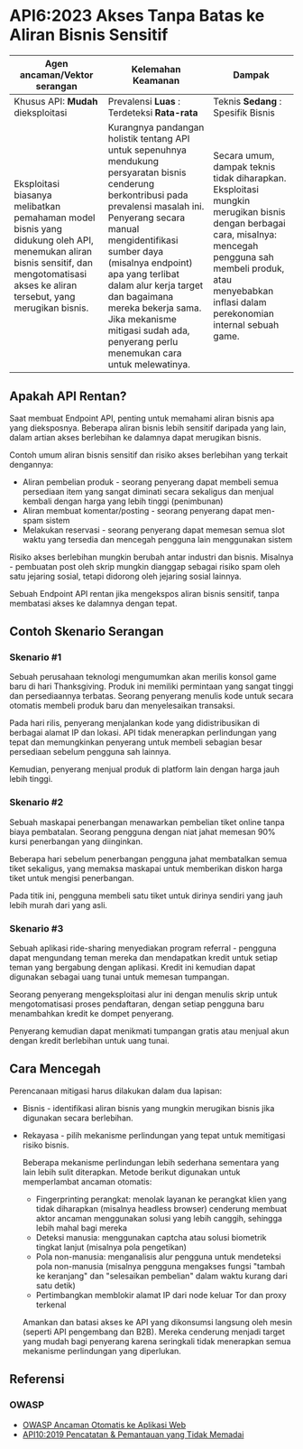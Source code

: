 # API6:2023 Akses Tanpa Batas ke Aliran Bisnis Sensitif

| Agen ancaman/Vektor serangan | Kelemahan Keamanan | Dampak |
| - | - | - |
| Khusus API: **Mudah** dieksploitasi | Prevalensi **Luas** : Terdeteksi **Rata-rata** | Teknis **Sedang** : Spesifik Bisnis |
| Eksploitasi biasanya melibatkan pemahaman model bisnis yang didukung oleh API, menemukan aliran bisnis sensitif, dan mengotomatisasi akses ke aliran tersebut, yang merugikan bisnis. | Kurangnya pandangan holistik tentang API untuk sepenuhnya mendukung persyaratan bisnis cenderung berkontribusi pada prevalensi masalah ini. Penyerang secara manual mengidentifikasi sumber daya (misalnya endpoint) apa yang terlibat dalam alur kerja target dan bagaimana mereka bekerja sama. Jika mekanisme mitigasi sudah ada, penyerang perlu menemukan cara untuk melewatinya. | Secara umum, dampak teknis tidak diharapkan. Eksploitasi mungkin merugikan bisnis dengan berbagai cara, misalnya: mencegah pengguna sah membeli produk, atau menyebabkan inflasi dalam perekonomian internal sebuah game. |

## Apakah API Rentan?

Saat membuat Endpoint API, penting untuk memahami aliran bisnis apa yang dieksposnya. Beberapa aliran bisnis lebih sensitif daripada yang lain, dalam artian akses berlebihan ke dalamnya dapat merugikan bisnis. 

Contoh umum aliran bisnis sensitif dan risiko akses berlebihan yang terkait dengannya:

* Aliran pembelian produk - seorang penyerang dapat membeli semua persediaan item yang sangat diminati secara sekaligus dan menjual kembali dengan harga yang lebih tinggi (penimbunan)
* Aliran membuat komentar/posting - seorang penyerang dapat men-spam sistem  
* Melakukan reservasi - seorang penyerang dapat memesan semua slot waktu yang tersedia dan mencegah pengguna lain menggunakan sistem

Risiko akses berlebihan mungkin berubah antar industri dan bisnis. Misalnya - pembuatan post oleh skrip mungkin dianggap sebagai risiko spam oleh satu jejaring sosial, tetapi didorong oleh jejaring sosial lainnya.

Sebuah Endpoint API rentan jika mengekspos aliran bisnis sensitif, tanpa membatasi akses ke dalamnya dengan tepat.

## Contoh Skenario Serangan

### Skenario #1  

Sebuah perusahaan teknologi mengumumkan akan merilis konsol game baru di hari Thanksgiving. Produk ini memiliki permintaan yang sangat tinggi dan persediaannya terbatas. Seorang penyerang menulis kode untuk secara otomatis membeli produk baru dan menyelesaikan transaksi. 

Pada hari rilis, penyerang menjalankan kode yang didistribusikan di berbagai alamat IP dan lokasi. API tidak menerapkan perlindungan yang tepat dan memungkinkan penyerang untuk membeli sebagian besar persediaan sebelum pengguna sah lainnya. 

Kemudian, penyerang menjual produk di platform lain dengan harga jauh lebih tinggi.

### Skenario #2

Sebuah maskapai penerbangan menawarkan pembelian tiket online tanpa biaya pembatalan. Seorang pengguna dengan niat jahat memesan 90% kursi penerbangan yang diinginkan.

Beberapa hari sebelum penerbangan pengguna jahat membatalkan semua tiket sekaligus, yang memaksa maskapai untuk memberikan diskon harga tiket untuk mengisi penerbangan. 

Pada titik ini, pengguna membeli satu tiket untuk dirinya sendiri yang jauh lebih murah dari yang asli.

### Skenario #3  

Sebuah aplikasi ride-sharing menyediakan program referral - pengguna dapat mengundang teman mereka dan mendapatkan kredit untuk setiap teman yang bergabung dengan aplikasi. Kredit ini kemudian dapat digunakan sebagai uang tunai untuk memesan tumpangan.

Seorang penyerang mengeksploitasi alur ini dengan menulis skrip untuk mengotomatisasi proses pendaftaran, dengan setiap pengguna baru menambahkan kredit ke dompet penyerang. 

Penyerang kemudian dapat menikmati tumpangan gratis atau menjual akun dengan kredit berlebihan untuk uang tunai.

## Cara Mencegah

Perencanaan mitigasi harus dilakukan dalam dua lapisan:

* Bisnis - identifikasi aliran bisnis yang mungkin merugikan bisnis jika digunakan secara berlebihan.
* Rekayasa - pilih mekanisme perlindungan yang tepat untuk memitigasi risiko bisnis.

    Beberapa mekanisme perlindungan lebih sederhana sementara yang lain lebih sulit diterapkan. Metode berikut digunakan untuk memperlambat ancaman otomatis:

    * Fingerprinting perangkat: menolak layanan ke perangkat klien yang tidak diharapkan (misalnya headless browser) cenderung membuat aktor ancaman menggunakan solusi yang lebih canggih, sehingga lebih mahal bagi mereka
    * Deteksi manusia: menggunakan captcha atau solusi biometrik tingkat lanjut (misalnya pola pengetikan)
    * Pola non-manusia: menganalisis alur pengguna untuk mendeteksi pola non-manusia (misalnya pengguna mengakses fungsi "tambah ke keranjang" dan "selesaikan pembelian" dalam waktu kurang dari satu detik)
    * Pertimbangkan memblokir alamat IP dari node keluar Tor dan proxy terkenal

  Amankan dan batasi akses ke API yang dikonsumsi langsung oleh mesin (seperti API pengembang dan B2B). Mereka cenderung menjadi target yang mudah bagi penyerang karena seringkali tidak menerapkan semua mekanisme perlindungan yang diperlukan.
  
## Referensi

### OWASP

* [OWASP Ancaman Otomatis ke Aplikasi Web][1]  
* [API10:2019 Pencatatan & Pemantauan yang Tidak Memadai][2]

[1]: https://owasp.org/www-project-automated-threats-to-web-applications/
[2]: https://owasp.org/API-Security/editions/2019/id/0xaa-insufficient-logging-monitoring/
